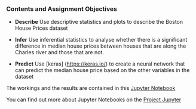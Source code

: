 ### Contents and Assignment Objectives

- **Describe**
Use descriptive statistics and plots to describe the Boston House Prices dataset

- **Infer**
Use inferential statistics to analyse whether there is a significant difference in median house prices between houses that are along the Charles river and those that are not.

- **Predict**
Use [keras] (https://keras.io/) to create a neural network that can predict the median house price based on the other variables in the dataset


The workings and the results are contained in this [Jupyter Notebook](https://github.com/davesheils/machineLearningStatisticsProject2019/blob/master/Project%20Notebook.ipynb)

You can find out more about Jupyter Notebooks on the [Project Jupyter](https://jupyter.org/)



